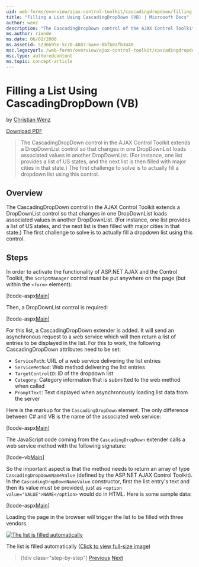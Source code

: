 ```yaml
---
uid: web-forms/overview/ajax-control-toolkit/cascadingdropdown/filling-a-list-using-cascadingdropdown-vb
title: "Filling a List Using CascadingDropDown (VB) | Microsoft Docs"
author: wenz
description: "The CascadingDropDown control of the AJAX Control Toolkit extends a DropDownList control so that changes in one DropDownList loads associated values in anoth... (VB)"
ms.author: riande
ms.date: 06/02/2008
ms.assetid: 5236695e-5c70-4887-baee-0bfb0afb3448
msc.legacyurl: /web-forms/overview/ajax-control-toolkit/cascadingdropdown/filling-a-list-using-cascadingdropdown-vb
msc.type: authoredcontent
ms.topic: concept-article
---
```

# Filling a List Using CascadingDropDown (VB)

by [Christian Wenz](https://github.com/wenz)

[Download PDF](https://download.microsoft.com/download/2/d/c/2dc10e34-6983-41d4-9c08-f78f5387d32b/cascadingdropdown0VB.pdf)

> The CascadingDropDown control in the AJAX Control Toolkit extends a DropDownList control so that changes in one DropDownList loads associated values in another DropDownList. (For instance, one list provides a list of US states, and the next list is then filled with major cities in that state.) The first challenge to solve is to actually fill a dropdown list using this control.

## Overview

The CascadingDropDown control in the AJAX Control Toolkit extends a DropDownList control so that changes in one DropDownList loads associated values in another DropDownList. (For instance, one list provides a list of US states, and the next list is then filled with major cities in that state.) The first challenge to solve is to actually fill a dropdown list using this control.

## Steps

In order to activate the functionality of ASP.NET AJAX and the Control Toolkit, the `ScriptManager` control must be put anywhere on the page (but within the `<form>` element):

[!code-aspx[Main](filling-a-list-using-cascadingdropdown-vb/samples/sample1.aspx)]

Then, a DropDownList control is required:

[!code-aspx[Main](filling-a-list-using-cascadingdropdown-vb/samples/sample2.aspx)]

For this list, a CascadingDropDown extender is added. It will send an asynchronous request to a web service which will then return a list of entries to be displayed in the list. For this to work, the following CascadingDropDown attributes need to be set:

- `ServicePath`: URL of a web service delivering the list entries
- `ServiceMethod`: Web method delivering the list entries
- `TargetControlID`: ID of the dropdown list
- `Category`: Category information that is submitted to the web method when called
- `PromptText`: Text displayed when asynchronously loading list data from the server

Here is the markup for the `CascadingDropDown` element. The only difference between C# and VB is the name of the associated web service:

[!code-aspx[Main](filling-a-list-using-cascadingdropdown-vb/samples/sample3.aspx)]

The JavaScript code coming from the `CascadingDropDown` extender calls a web service method with the following signature:

[!code-vb[Main](filling-a-list-using-cascadingdropdown-vb/samples/sample4.vb)]

So the important aspect is that the method needs to return an array of type `CascadingDropDownNameValue` (defined by the ASP.NET AJAX Control Toolkit). In the `CascadingDropDownNameValue` constructor, first the list entry's text and then its value must be provided, just as `<option value="VALUE">NAME</option>` would do in HTML. Here is some sample data:

[!code-aspx[Main](filling-a-list-using-cascadingdropdown-vb/samples/sample5.aspx)]

Loading the page in the browser will trigger the list to be filled with three vendors.

[![The list is filled automatically](filling-a-list-using-cascadingdropdown-vb/_static/image2.png)](filling-a-list-using-cascadingdropdown-vb/_static/image1.png)

The list is filled automatically ([Click to view full-size image](filling-a-list-using-cascadingdropdown-vb/_static/image3.png))

> [!div class="step-by-step"]
> [Previous](using-auto-postback-with-cascadingdropdown-cs.md)
> [Next](using-cascadingdropdown-with-a-database-vb.md)
